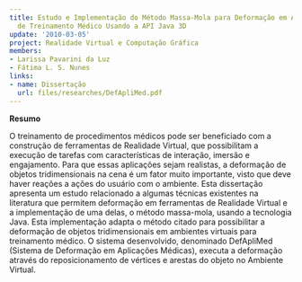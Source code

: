 ```yaml
---
title: Estudo e Implementação do Método Massa-Mola para Deformação em Ambientes Virtuais
  de Treinamento Médico Usando a API Java 3D
update: '2010-03-05'
project: Realidade Virtual e Computação Gráfica
members:
- Larissa Pavarini da Luz
- Fátima L. S. Nunes
links:
- name: Dissertação
  url: files/researches/DefApliMed.pdf
---
```


**Resumo**

O treinamento de procedimentos médicos pode ser beneficiado com a construção de ferramentas de Realidade Virtual, que possibilitam a execução de tarefas com características de interação, imersão e engajamento. Para que essas aplicações sejam realistas, a deformação de objetos tridimensionais na cena é um fator muito importante, visto que deve haver reações a ações do usuário com o ambiente. Esta dissertação apresenta um estudo relacionado a algumas técnicas existentes na literatura que permitem deformação em ferramentas de Realidade Virtual e a implementação de uma delas, o método massa-mola, usando a tecnologia Java. Esta implementação adapta o método citado para possibilitar a deformação de objetos tridimensionais em ambientes virtuais para treinamento médico. O sistema desenvolvido, denominado DefApliMed (Sistema de Deformação em Aplicações Médicas), executa a deformação através do reposicionamento de vértices e arestas do objeto no Ambiente Virtual.
